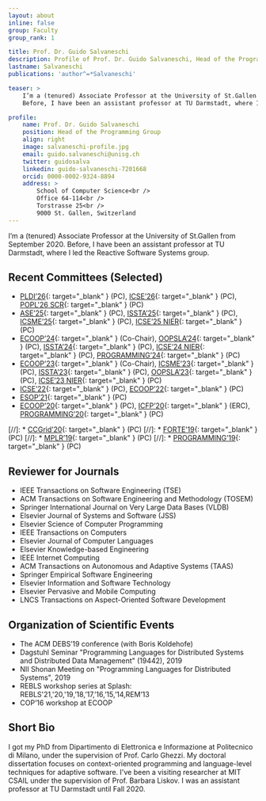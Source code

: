 ```yaml
---
layout: about
inline: false
group: Faculty
group_rank: 1

title: Prof. Dr. Guido Salvaneschi
description: Profile of Prof. Dr. Guido Salvaneschi, Head of the Programming Group.
lastname: Salvaneschi
publications: 'author^=*Salvaneschi'

teaser: >
    I’m a (tenured) Associate Professor at the University of St.Gallen from September 2020.
    Before, I have been an assistant professor at TU Darmstadt, where I led the Reactive Software Systems group.

profile:
    name: Prof. Dr. Guido Salvaneschi
    position: Head of the Programming Group
    align: right
    image: salvaneschi-profile.jpg
    email: guido.salvaneschi@unisg.ch
    twitter: guidosalva
    linkedin: guido-salvaneschi-7201668
    orcid: 0000-0002-9324-8894
    address: >
        School of Computer Science<br />
        Office 64-114<br />
        Torstrasse 25<br />
        9000 St. Gallen, Switzerland
---
```


I’m a (tenured) Associate Professor at the University of St.Gallen from September 2020.
Before, I have been an assistant professor at TU Darmstadt, where I led the Reactive Software Systems group.


## Recent Committees (Selected)

* [PLDI’26](https://conf.researchr.org/home/pldi-2026){: target="_blank" } (PC), [ICSE’26](https://conf.researchr.org/home/icse-2026){: target="_blank" } (PC), [POPL'26 SCR](https://popl26.sigplan.org/track/POPL-2026-student-research-competition){: target="_blank" } (PC)
* [ASE’25](https://https://conf.researchr.org/home/ase-2025){: target="_blank" } (PC), [ISSTA’25](https://conf.researchr.org/home/issta-2025){: target="_blank" } (PC), [ICSME’25]( https://conf.researchr.org/home/icsme-2025){: target="_blank" } (PC), [ICSE’25 NIER](https://conf.researchr.org/home/icse-2025){: target="_blank" } (PC)
* [ECOOP’24](https://conf.researchr.org/home/ecoop-2024){: target="_blank" } (Co-Chair), [OOPSLA’24](https://2024.splashcon.org/){: target="_blank" } (PC), [ISSTA’24](https://conf.researchr.org/home/issta-2024){: target="_blank" } (PC), [ICSE’24 NIER](https://conf.researchr.org/home/icse-2024){: target="_blank" } (PC), [PROGRAMMING’24](https://2024.programming-conference.org/){: target="_blank" } (PC)
* [ECOOP’23](https://conf.researchr.org/home/ecoop-2022){: target="_blank" } (Co-Chair), [ICSME’23]( https://conf.researchr.org/home/icsme-2023){: target="_blank" } (PC), [ISSTA’23](https://conf.researchr.org/home/issta-2023){: target="_blank" } (PC), [OOPSLA’23](https://2023.splashcon.org/){: target="_blank" } (PC), [ICSE’23 NIER](https://conf.researchr.org/home/icse-2023){: target="_blank" } (PC)
* [ICSE’22](https://conf.researchr.org/home/icse-2022){: target="_blank" } (PC), [ECOOP’22](https://conf.researchr.org/home/ecoop-2022){: target="_blank" } (PC)
* [ESOP’21](https://etaps.org/2021/esop){: target="_blank" } (PC)  
* [ECOOP’20](https://2020.ecoop.org/){: target="_blank" } (PC), [ICFP’20](https://icfp20.sigplan.org/){: target="_blank" } (ERC), [PROGRAMMING’20](https://2020.programming-conference.org/){: target="_blank" } (PC)

[//]: * [CCGrid’20](http://cloudbus.org/ccgrid2020/){: target="_blank" } (PC)
[//]: * [FORTE’19](http://www.discotec.org/2019/forte.html){: target="_blank" } (PC)
[//]: * [MPLR’19](https://conf.researchr.org/home/mplr-2019){: target="_blank" } (PC)
[//]: * [PROGRAMMING’19](https://2019.programming-conference.org/){: target="_blank" } (PC)


## Reviewer for Journals

* IEEE Transactions on Software Engineering (TSE)
* ACM Transactions on Software Engineering and Methodology (TOSEM)
* Springer International Journal on Very Large Data Bases (VLDB)
* Elsevier Journal of Systems and Software (JSS)
* Elsevier Science of Computer Programming
* IEEE Transactions on Computers
* Elsevier Journal of Computer Languages
* Elsevier Knowledge-based Engineering
* IEEE Internet Computing
* ACM Transactions on Autonomous and Adaptive Systems (TAAS)
* Springer Empirical Software Engineering
* Elsevier Information and Software Technology
* Elsevier Pervasive and Mobile Computing
* LNCS Transactions on Aspect-Oriented Software Development


## Organization of Scientific Events

* The ACM DEBS’19 conference (with Boris Koldehofe)
* Dagstuhl Seminar "Programming Languages for Distributed Systems and Distributed Data Management" (19442), 2019
* NII Shonan Meeting on "Programming Languages for Distributed Systems", 2019
* REBLS workshop series at Splash: REBLS'21,'20,'19,’18,’17,’16,’15,’14,REM’13
* COP’16 workshop at ECOOP


## Short Bio

I got my PhD from Dipartimento di Elettronica e Informazione at Politecnico di Milano, under the supervision of Prof. Carlo Ghezzi. My doctoral dissertation focuses on context-oriented programming and language-level techniques for adaptive software. I've been a visiting researcher at MIT CSAIL under the supervision of Prof. Barbara Liskov. I was an assistant professor at TU Darmstadt until Fall 2020.

